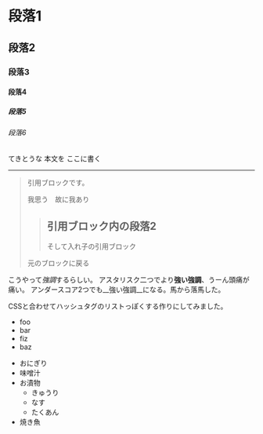 # 段落1
## 段落2
### 段落3
#### 段落4
##### 段落5
###### 段落6

てきとうな
本文を
ここに書く


-------

> 引用ブロックです。
>
> 我思う　故に我あり
>
> > ## 引用ブロック内の段落2
> > そして入れ子の引用ブロック
>
> 元のブロックに戻る

こうやって*強調*するらしい。
アスタリスク二つでより**強い強調**、うーん頭痛が痛い。
アンダースコア2つでも__強い強調__になる。馬から落馬した。

CSSと合わせてハッシュタグのリストっぽくする作りにしてみました。

<div class="tag_list">

* foo
* bar
* fiz
* baz

</div>

- おにぎり
- 味噌汁
- お漬物
    - きゅうり
    - なす
    - たくあん
- 焼き魚
